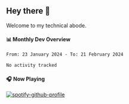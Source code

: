 ## Hey there 👋

Welcome to my technical abode.

#### 📊 Monthly Dev Overview
<!--START_SECTION:waka-->

```txt
From: 23 January 2024 - To: 21 February 2024

No activity tracked
```

<!--END_SECTION:waka-->

#### 🎧 Now Playing

[![spotify-github-profile](https://spotify-github-profile.vercel.app/api/view?uid=james2mid&cover_image=true&theme=natemoo-re)](https://open.spotify.com/user/james2mid?si=2b3baf2b09cb499e)
